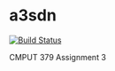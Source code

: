# a3sdn

[![Build Status](https://travis-ci.com/nklapste/a3sdn.svg?branch=master)](https://travis-ci.com/nklapste/a3sdn)

CMPUT 379 Assignment 3
